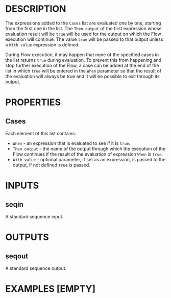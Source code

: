 # DESCRIPTION

The expressions added to the `Cases` list are evaluated one by one, starting from the first one in the list. The `Then output` of the first expression whose evaluation result will be `true` will be used for the output on which the Flow execution will continue. The value `true` will be passed to that output unless a `With value` expression is defined.

During Flow execution, it may happen that none of the specified cases in the list returns `true` during evaluation. To prevent this from happening and stop further execution of the Flow, a case can be added at the end of the list in which `true` will be entered in the `When` parameter so that the result of the evaluation will always be true and it will be possible to exit through its output.

# PROPERTIES

## Cases

Each element of this list contains:

- `When` - an expression that is evaluated to see if it is `true`.
- `Then output` - the name of the output through which the execution of the Flow continues if the result of the evaluation of expression `When` is `true`.
- `With value` - optional parameter, if set as an expression, is passed to the output, if not defined `true` is passed.

# INPUTS

## seqin

A standard sequence input.

# OUTPUTS

## seqout

A standard sequence output.

# EXAMPLES [EMPTY]

